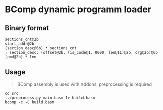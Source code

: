# BComp dynamic programm loader

## Binary format 
```
sections_cnt@2b
start_addr@2b
[section_desc@6b] * sections_cnt
; section_desc: (offset@2b, (is_code@1, 0000, len@11)@2b, org@2b)@6b
[cmd@2b] * len
```

## Usage
> BComp assembly is used with addons, preprocessing is required

```shell
cd src
../preprocess.py main.basm 1> build.basm
bcomp -c -C build.basm
```